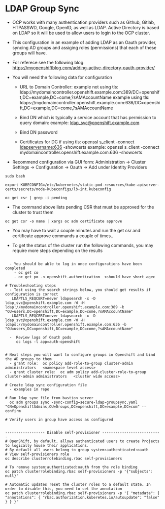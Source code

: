# LDAP Group Sync 

- OCP works with many authentication providers such as Github, Gitlab, HTPASSWD, Google, OpenID, as well as LDAP. Active Directory is based on LDAP so it will be used to allow users to login to the OCP cluster.
- This configuration in an example of adding LDAP as an Oauth provider, syncing AD groups and assiging roles (permissions) that each of these groups will have.

- For referece see the following blog: https://myopenshiftblog.com/adding-active-directory-oauth-provider/

- You will need the following data for configuration

   - URL to Domain Controller:
       example not using tls:  ldap://mydomaincontroller.openshift.example.com:389/DC=openshift,DC=example,DC=come,?sAMAccountName
       example using tls:  ldaps://mydomaincontroller.openshift.example.com:636/DC=openshift,DC=example,DC=come,?sAMAccountName

   - Bind DN which is typically a service account that has permission to query domain:
       example:  ldap_svc@openshift.example.com

   - Bind DN password

   - Certificates for DC if using tls:
     openssl s_client -connect <ldapservername:636> -showcerts
     example:  openssl s_client -connect mydomaincontroller.openshift.example.com:636 -showcerts

- Recommend configuration via GUI form:  Administration -> Cluster Settings -> Configuration -> Oauth -> Add under Identity Providers

```console
sudo bash

export KUBECONFIG=/etc/kubernetes/static-pod-resources/kube-apiserver-certs/secrets/node-kubeconfigs/lb-int.kubeconfig

oc get csr | grep -i pending
```

- The command above lists pending CSR that must be approved for the cluster to trust them

```console
oc get csr -o name | xargs oc adm certificate approve

```

- You may have to wait a couple minutes and run the get csr and certificate approve commands a couple of times..

- To get the status of the cluster run the following commands, you may require more steps depending on the results

```console

  - You should be able to log in once configurations have been completed
    - oc get co
    - oc get po -n openshift-authentication  <should have short age>

# Troubleshooting steps
  - Test using the search strings below, you should get results if configuration is correct
   LDAPTLS_REQCERT=never ldapsearch -x -D ldap_svc@openshift.example.com -W -H ldap://mydomaincontroller.openshift.example.com:389 -b "OU=users,DC=openshift,DC=example,DC=come,?sAMAccountName"
   LDAPTLS_REQCERT=never ldapsearch -x -D ldap_svc@openshift.example.com -W -H ldaps://mydomaincontroller.openshift.example.com:636 -b "OU=users,DC=openshift,DC=example,DC=come,?sAMAccountName"

  -  Review logs of Oauth pods
     oc logs -l app=auth-openshift


# Next steps you will want to configure groups in Openshift and bind the AD groups to them
  - grant role:  oc policy add-role-to-group cluster-admin administrators   <namespace level access>
  - grant cluster role:  oc adm policy add-cluster-role-to-group cluster-admin administrators   <cluster wide access>

# Create ldap sync configuration file
  - examples in repo

# Run ldap sync file from bastion server
  oc adm groups sync -sync-config=secure-ldap-groupsync.yaml "CN=OpenshiftAdmins,OU=Groups,DC=openshift,DC=example,DC=com" --confirm

# Verify users in group have access as configured


------------------ Disable self-provisioner ---------------------------
# OpenShift, by default, allows authenticated users to create Projects to logically house their applications.
# By default all users belong to group system:authenticated:oauth
# View self-provisioners role
oc describe clusterrolebinding.rbac self-provisioners

# To remove system:authenticated:oauth from the role binding
oc patch clusterrolebinding.rbac self-provisioners -p '{"subjects": null}'

# Automatic updates reset the cluster roles to a default state. In order to disable this, you need to set the annotation
oc patch clusterrolebinding.rbac self-provisioners -p '{ "metadata": { "annotations": { "rbac.authorization.kuberetes.io/autoupdate": "false" } } }'
```
